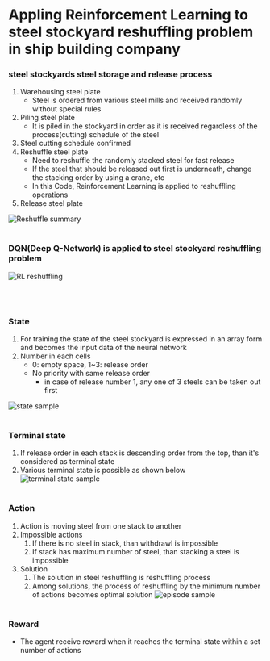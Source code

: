 # Appling Reinforcement Learning to steel stockyard reshuffling problem in ship building company

### steel stockyards steel storage and release process

1. Warehousing steel plate
   - Steel is ordered from various steel mills and received randomly without special rules
2. Piling steel plate
   - It is piled in the stockyard in order as it is received regardless of the process(cutting) schedule of the steel
3. Steel cutting schedule confirmed
4. Reshuffle steel plate 
   - Need to reshuffle the randomly stacked steel for fast release
   - If the steel that should be released out first is underneath, change the stacking order by using a crane, etc
   - In this Code, Reinforcement Learning is applied to reshuffling operations
5. Release steel plate

![Reshuffle summary](https://user-images.githubusercontent.com/43307537/120211724-3700fc00-c26c-11eb-8a39-910c029a4247.png)
</br></br>
### DQN(Deep Q-Network) is applied to steel stockyard reshuffling problem

![RL reshuffling](https://user-images.githubusercontent.com/43307537/120211837-5009ad00-c26c-11eb-8dff-104aaec46d75.png)

</br></br>

### State
1. For training the state of the steel stockyard is expressed in an array form and becomes the input data of the neural network
2. Number in each cells
   - 0: empty space, 1~3: release order
   - No priority with same release order
      - in case of release number 1, any one of 3 steels can be taken out first

![state sample](https://user-images.githubusercontent.com/43307537/120211893-5b5cd880-c26c-11eb-9d5c-4d691d1904eb.png)
</br></br>
### Terminal state

1. If release order in each stack is descending order from the top, than it's considered as terminal state
2. Various terminal state is possible as shown below
![terminal state sample](https://user-images.githubusercontent.com/43307537/120211943-644daa00-c26c-11eb-9b0e-53dabe1963b3.png)
</br></br>
### Action
1. Action is moving steel from one stack to another
2. Impossible actions
   1. If there is no steel in stack, than withdrawl is impossible
   2. If stack has maximum number of steel, than stacking a steel is impossible
3. Solution
   1. The solution in steel reshuffling is reshuffling process
   2. Among solutions, the process of reshuffling by the minimum number of actions becomes optimal solution
![episode sample](https://user-images.githubusercontent.com/43307537/120211975-6b74b800-c26c-11eb-8d97-207176585920.png)
</br></br>
### Reward

- The agent receive reward when it reaches the terminal state within a set number of actions

</br></br>










